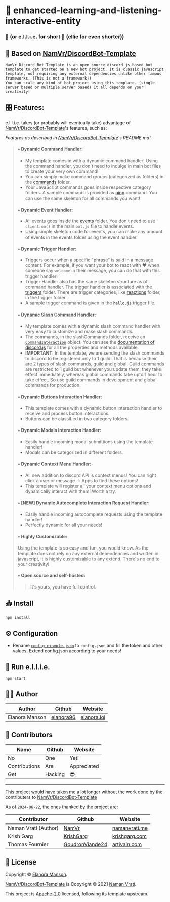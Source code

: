# 🌌 enhanced-learning-and-listening-interactive-entity

### 🌠 (or e.l.l.i.e. for short 💫 (ellie for even shorter))

## 🧬 Based on [NamVr/DiscordBot-Template](https://github.com/NamVr/DiscordBot-Template#readme)

```
NamVr Discord Bot Template is an open source discord.js based bot template to get started on a new bot project. It is classic javascript template, not requiring any external dependencies unlike other famous frameworks. (This is not a framework!)
You can scale any kind of bot project using this template. (single server based or multiple server based) It all depends on your creativity!
```

<!-- TODO: rewrite this whole section -->

## 🎛️ Features:

e.l.l.i.e. takes (or probably will eventually take) advantage of [NamVr/DiscordBot-Template](https://github.com/NamVr/DiscordBot-Template#readme)'s features, such as:

_Features as described in [NamVr/DiscordBot-Template](https://github.com/NamVr/DiscordBot-Template#readme)'s README.md!_

> #### • **Dynamic Command Handler:**
>
> - My template comes in with a dynamic command handler! Using the command handler, you don't need to indulge in main bot files to create your very own command!
> - You can simply make command groups (categorized as folders) in the [commands](https://github.com/NamVr/DiscordBot-Template/tree/master/commands/) folder.
> - Your JavaScript commands goes inside respective category folders. A sample command is provided as [ping](https://github.com/NamVr/DiscordBot-Template/blob/master/commands/misc/ping.js) command. You can use the same skeleton for all commands you want!
>
> #### • **Dynamic Event Handler:**
>
> - All events goes inside the [events](https://github.com/NamVr/DiscordBot-Template/blob/master/events/) folder. You don't need to use `client.on()` in the main `bot.js` file to handle events.
> - Using simple skeleton code for events, you can make any amount of events in the events folder using the event handler.
>
> #### • **Dynamic Trigger Handler:**
>
> - Triggers occur when a specific "phrase" is said in a message content. For example, if you want your bot to react with :heart: when someone say `welcome` in their message, you can do that with this trigger handler!
> - Trigger Handler also has the same skeleton structure as of command handler. The trigger handler is associated with the [triggers](https://github.com/NamVr/DiscordBot-Template/tree/master/triggers/) folder. There are trigger categories, like [reactions](https://github.com/NamVr/DiscordBot-Template/tree/master/triggers/reactions) folder, in the trigger folder.
> - A sample trigger command is given in the [`hello.js`](https://github.com/NamVr/DiscordBot-Template/tree/master/triggers/reactions/hello.js) trigger file.
>
> #### • **Dynamic Slash Command Handler:**
>
> - My template comes with a dynamic slash command handler with very easy to customize and make slash commands.
> - The commands, in the slashCommands folder, receive an [`CommandInteraction`](https://discord.js.org/#/docs/main/stable/class/CommandInteraction) object. You can see the [documentation of discord.js](https://discord.js.org/#/docs/main/stable/class/CommandInteraction) for all the properties and methods available.
> - **IMPORTANT:** In the template, we are sending the slash commands to discord to be registered only to 1 guild. That is because their are 2 types of slash commands, guild and global. Guild commands are restricted to 1 guild but whenever you update them, they take effect immediately, whereas global commands take upto 1 hour to take effect. So use guild commands in development and global commands for production.
>
> #### • **Dynamic Buttons Interaction Handler:**
>
> - This template comes with a dynamic button interaction handler to receive and process button interactions.
> - Buttons can be classified in two category folders.
>
> #### • **Dynamic Modals Interaction Handler:**
>
> - Easily handle incoming modal submittions using the template handler!
> - Modals can be categorized in different folders.
>
> #### • **Dynamic Context Menu Handler:**
>
> - All new addition to discord API is context menus! You can right click a user or message -> Apps to find these options!
> - This template will register all your context menu options and dynamically interact with them! Worth a try.
>
> #### • **[NEW] Dynamic Autocomplete Interaction Request Handler:**
>
> - Easily handle incoming autocomplete requests using the template handler!
> - Perfectly dynamic for all your needs!
>
> #### • **Highly Customizable:**
>
> Using the template is so easy and fun, you would know. As the template does not rely on any external dependencies and written in javascript, it is highly customizable to any extend. There's no end to your creativity!
>
> #### • **Open source and self-hosted:**
>
> > It's yours, you have full control.

## 📥 Install

```sh
npm install
```

<!-- TODO: rewrite? -->

## ⚙️ Configuration

- Rename [`config-example.json`](https://github.com/NamVr/DiscordBot-Template/blob/master/config-example.json) to `config.json` and fill the token and other values. Extend config.json according to your needs!

## 🚀 Run e.l.l.i.e.

```sh
npm start
```

<!-- TODO: Write other guide? -->
<!-- ## Support & Documentation

I'm working to make it more professional and easy to use for everyone. There will be a documentation out very soon.

> WIP : https://djs.docs.namanvrati.cf/ -->

## 👩‍💻 Author

| Author         | Github                                    | Website                            |
| -------------- | ----------------------------------------- | ---------------------------------- |
| Elanora Manson | [elanora96](https://github.com/elanora96) | [elanora.lol](https://elanora.lol) |

## 👥 Contributors

| Name          | Github  | Website     |
| ------------- | ------- | ----------- |
| No            | One     | Yet!        |
| Contributions | Are     | Appreciated |
| Get           | Hacking | 😎          |

---

This project would have taken me a lot longer without the work done by the contributers to [NamVr/DiscordBot-Template](https://github.com/NamVr/DiscordBot-Template#readme)

As of `2024-06-22`, the ones thanked by the project are:

| Contributor          | Github                                                | Website                                     |
| -------------------- | ----------------------------------------------------- | ------------------------------------------- |
| Naman Vrati (Author) | [NamVr](https://github.com/NamVr)                     | [namanvrati.me](https://namanvrati.me/)     |
| Krish Garg           | [KrishGarg](https://github.com/KrishGarg)             | [krishgarg.com](https://www.krishgarg.com/) |
| Thomas Fournier      | [GoudronViande24](https://github.com/GoudronViande24) | [artivain.com](https://artivain.com/)       |

<!-- TODO: Add contributing guide -->
<!-- ## 🤝 Contributing

Contributions, issues and feature requests are welcome!

Feel free to check [issues page](https://github.com/NamVr/DiscordBot-Template/issues). You can also take a look at the [contributing guide](https://github.com/NamVr/DiscordBot-Template/blob/master/CONTRIBUTING.md). -->

<!-- TODO: Figure out what I want to support -->
<!-- ## Show your support

Give a ⭐️ if this project helped you! Star-ring the project gives me encouragement to continue it.
You can also [sponsor](https://ko-fi.com/namanvrati) the project and get listed as a contributer! Thanks a lot. -->

## 📝 License

Copyright © [Elanora Manson](https://github.com/elanora96).

[NamVr/DiscordBot-Template](https://github.com/NamVr/DiscordBot-Template#readme) is Copyright © 2021 [Naman Vrati](https://github.com/NamVr).

This project is [Apache-2.0](LICENSE) licensed, following its template upstream.
